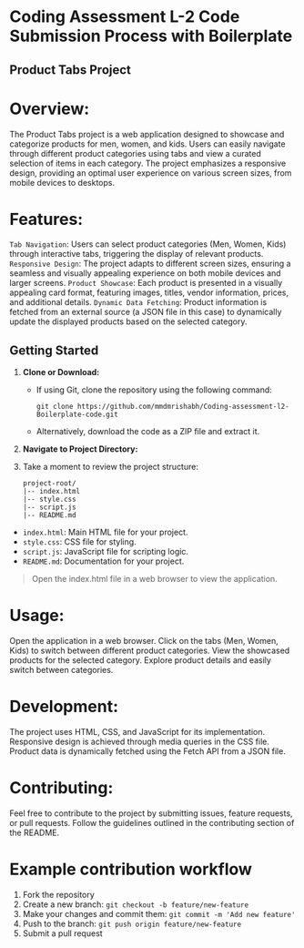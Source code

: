 # Coding Assessment L-2 Code Submission Process with Boilerplate

## Product Tabs Project

# Overview:

The Product Tabs project is a web application designed to showcase and categorize products for men, women, and kids. Users can easily navigate through different product categories using tabs and view a curated selection of items in each category. The project emphasizes a responsive design, providing an optimal user experience on various screen sizes, from mobile devices to desktops.

# Features:

`Tab Navigation`: Users can select product categories (Men, Women, Kids) through interactive tabs, triggering the display of relevant products.
`Responsive Design`: The project adapts to different screen sizes, ensuring a seamless and visually appealing experience on both mobile devices and larger screens.
`Product Showcase`: Each product is presented in a visually appealing card format, featuring images, titles, vendor information, prices, and additional details.
`Dynamic Data Fetching`: Product information is fetched from an external source (a JSON file in this case) to dynamically update the displayed products based on the selected category.

## Getting Started

1.  **Clone or Download:**

    - If using Git, clone the repository using the following command:
      ```
      git clone https://github.com/mmdmrishabh/Coding-assessment-l2-Boilerplate-code.git
      ```
    - Alternatively, download the code as a ZIP file and extract it.

2.  **Navigate to Project Directory:**

3.  Take a moment to review the project structure:

        project-root/
        |-- index.html
        |-- style.css
        |-- script.js
        |-- README.md

- `index.html`: Main HTML file for your project.
- `style.css`: CSS file for styling.
- `script.js`: JavaScript file for scripting logic.
- `README.md`: Documentation for your project.

> Open the index.html file in a web browser to view the application.

# Usage:

Open the application in a web browser.
Click on the tabs (Men, Women, Kids) to switch between different product categories.
View the showcased products for the selected category.
Explore product details and easily switch between categories.

# Development:

The project uses HTML, CSS, and JavaScript for its implementation.
Responsive design is achieved through media queries in the CSS file.
Product data is dynamically fetched using the Fetch API from a JSON file.

# Contributing:

Feel free to contribute to the project by submitting issues, feature requests, or pull requests. Follow the guidelines outlined in the contributing section of the README.

# Example contribution workflow

1. Fork the repository
2. Create a new branch: `git checkout -b feature/new-feature`
3. Make your changes and commit them: `git commit -m 'Add new feature'`
4. Push to the branch: `git push origin feature/new-feature`
5. Submit a pull request
